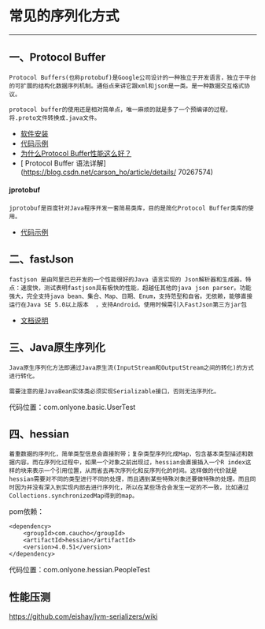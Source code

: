 # 常见的序列化方式
---

## 一、Protocol Buffer

`Protocol Buffers(也称protobuf)是Google公司设计的一种独立于开发语言，独立于平台的可扩展的结构化数据序列机制。通俗点来讲它跟xml和json是一类。是一种数据交互格式协议。`

`protocol buffer的使用还是相对简单点，唯一麻烦的就是多了一个预编译的过程，将.proto文件转换成.java文件。`


* [软件安装](file/ProtocolBuffer-setup.md)
* [代码示例](file/ProtocolBuffer-codeexample.md)
* [为什么Protocol Buffer性能这么好？](https://blog.csdn.net/carson_ho/article/details/70568606)
* [ Protocol Buffer 语法详解](https://blog.csdn.net/carson_ho/article/details/ 70267574)

#### jprotobuf

`jprotobuf是百度针对Java程序开发一套简易类库，目的是简化Protocol Buffer类库的使用。`

* [代码示例](file/jprotobuf-codeexample.md)


## 二、fastJson

`fastjson 是由阿里巴巴开发的一个性能很好的Java 语言实现的 Json解析器和生成器。特点：速度快，测试表明fastjson具有极快的性能，超越任其他的java json parser。功能强大，完全支持java bean、集合、Map、日期、Enum，支持范型和自省。无依赖，能够直接运行在Java SE 5.0以上版本 
，支持Android。使用时候需引入FastJson第三方jar包`

* [文档说明](https://github.com/aalansehaiyang/technology-talk/blob/master/open-source-framework/fastJson.md)


## 三、Java原生序列化

`Java原生序列化方法即通过Java原生流(InputStream和OutputStream之间的转化)的方式进行转化。`

`需要注意的是JavaBean实体类必须实现Serializable接口，否则无法序列化。`

代码位置：com.onlyone.basic.UserTest


## 四、hessian

`着重数据的序列化，简单类型信息会直接附带；复杂类型序列化成Map，包含基本类型描述和数据内容。而在序列化过程中，如果一个对象之前出现过，hessian会直接插入一个R index这样的块来表示一个引用位置，从而省去再次序列化和反序列化的时间。这样做的代价就是hessian需要对不同的类型进行不同的处理，而且遇到某些特殊对象还要做特殊的处理。而且同时因为并没有深入到实现内部去进行序列化，所以在某些场合会发生一定的不一致，比如通过Collections.synchronizedMap得到的map。`

pom依赖：

```
<dependency>
	<groupId>com.caucho</groupId>
	<artifactId>hessian</artifactId>
	<version>4.0.51</version>
</dependency>
```

代码位置：com.onlyone.hessian.PeopleTest





## 性能压测

https://github.com/eishay/jvm-serializers/wiki